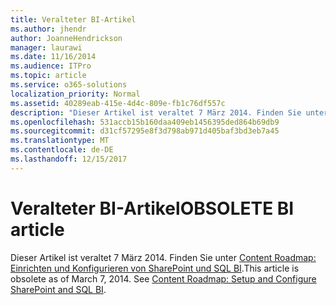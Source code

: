 ```yaml
---
title: Veralteter BI-Artikel
ms.author: jhendr
author: JoanneHendrickson
manager: laurawi
ms.date: 11/16/2014
ms.audience: ITPro
ms.topic: article
ms.service: o365-solutions
localization_priority: Normal
ms.assetid: 40289eab-415e-4d4c-809e-fb1c76df557c
description: "Dieser Artikel ist veraltet 7 März 2014. Finden Sie unter Übersicht über Inhalte: Einrichten und Konfigurieren von SharePoint und SQL BI."
ms.openlocfilehash: 531accb15b160daa409eb1456395ded864b69db9
ms.sourcegitcommit: d31cf57295e8f3d798ab971d405baf3bd3eb7a45
ms.translationtype: MT
ms.contentlocale: de-DE
ms.lasthandoff: 12/15/2017
---
```

# <a name="obsolete-bi-article"></a><span data-ttu-id="376d3-104">Veralteter BI-Artikel</span><span class="sxs-lookup"><span data-stu-id="376d3-104">OBSOLETE BI article</span></span>

<span data-ttu-id="376d3-p102">Dieser Artikel ist veraltet 7 März 2014. Finden Sie unter [Content Roadmap: Einrichten und Konfigurieren von SharePoint und SQL BI](http://technet.microsoft.com/library/a470e75a-2817-42b3-85fd-c76060c13406.aspx).</span><span class="sxs-lookup"><span data-stu-id="376d3-p102">This article is obsolete as of March 7, 2014. See [Content Roadmap: Setup and Configure SharePoint and SQL BI](http://technet.microsoft.com/library/a470e75a-2817-42b3-85fd-c76060c13406.aspx).</span></span>
  

